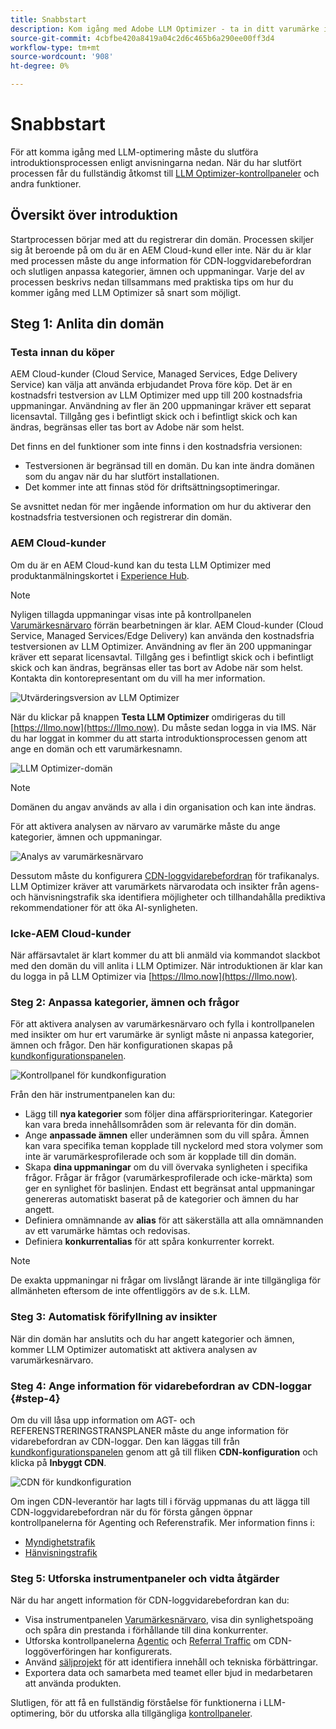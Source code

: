 ```yaml
---
title: Snabbstart
description: Kom igång med Adobe LLM Optimizer - ta in ditt varumärke i datorn, lås upp insikter om AI-synlighet och utforska instrumentpaneler för att förbättra sökresultatet.
source-git-commit: 4cbfbe420a8419a04c2d6c465b6a290ee00ff3d4
workflow-type: tm+mt
source-wordcount: '908'
ht-degree: 0%

---
```



# Snabbstart

För att komma igång med LLM-optimering måste du slutföra introduktionsprocessen enligt anvisningarna nedan. När du har slutfört processen får du fullständig åtkomst till [LLM Optimizer-kontrollpaneler](/help/dashboards/dashboards-overview.md) och andra funktioner.

## Översikt över introduktion

Startprocessen börjar med att du registrerar din domän. Processen skiljer sig åt beroende på om du är en AEM Cloud-kund eller inte. När du är klar med processen måste du ange information för CDN-loggvidarebefordran och slutligen anpassa kategorier, ämnen och uppmaningar. Varje del av processen beskrivs nedan tillsammans med praktiska tips om hur du kommer igång med LLM Optimizer så snart som möjligt.

## Steg 1: Anlita din domän

### Testa innan du köper

AEM Cloud-kunder (Cloud Service, Managed Services, Edge Delivery Service) kan välja att använda erbjudandet Prova före köp. Det är en kostnadsfri testversion av LLM Optimizer med upp till 200 kostnadsfria uppmaningar. Användning av fler än 200 uppmaningar kräver ett separat licensavtal. Tillgång ges i befintligt skick och i befintligt skick och kan ändras, begränsas eller tas bort av Adobe när som helst.

Det finns en del funktioner som inte finns i den kostnadsfria versionen:

* Testversionen är begränsad till en domän. Du kan inte ändra domänen som du angav när du har slutfört installationen.
* Det kommer inte att finnas stöd för driftsättningsoptimeringar.

Se avsnittet nedan för mer ingående information om hur du aktiverar den kostnadsfria testversionen och registrerar din domän.

### AEM Cloud-kunder

Om du är en AEM Cloud-kund kan du testa LLM Optimizer med produktanmälningskortet i [Experience Hub](https://experienceleague.adobe.com/sv/docs/experience-manager-cloud-service/content/experience-hub/experience-hub).

>[!NOTE]
>Nyligen tillagda uppmaningar visas inte på kontrollpanelen [Varumärkesnärvaro](/help/dashboards/brand-presence.md) förrän bearbetningen är klar. AEM Cloud-kunder (Cloud Service, Managed Services/Edge Delivery) kan använda den kostnadsfria testversionen av LLM Optimizer. Användning av fler än 200 uppmaningar kräver ett separat licensavtal. Tillgång ges i befintligt skick och i befintligt skick och kan ändras, begränsas eller tas bort av Adobe när som helst. Kontakta din kontorepresentant om du vill ha mer information.

![Utvärderingsversion av LLM Optimizer](/help/overview/assets/llm-trial.png)

När du klickar på knappen **Testa LLM Optimizer** omdirigeras du till [https://llmo.now](https://llmo.now). Du måste sedan logga in via IMS. När du har loggat in kommer du att starta introduktionsprocessen genom att ange en domän och ett varumärkesnamn.

![LLM Optimizer-domän](/help/overview/assets/domain.png)

>[!NOTE]
>Domänen du angav används av alla i din organisation och kan inte ändras.

För att aktivera analysen av närvaro av varumärke måste du ange kategorier, ämnen och uppmaningar.

![Analys av varumärkesnärvaro](/help/overview/assets/bp-analysis.png)

Dessutom måste du konfigurera [CDN-loggvidarebefordran](#step-4) för trafikanalys. LLM Optimizer kräver att varumärkets närvarodata och insikter från agens- och hänvisningstrafik ska identifiera möjligheter och tillhandahålla prediktiva rekommendationer för att öka AI-synligheten.

### Icke-AEM Cloud-kunder

När affärsavtalet är klart kommer du att bli anmäld via kommandot slackbot med den domän du vill anlita i LLM Optimizer. När introduktionen är klar kan du logga in på LLM Optimizer via [https://llmo.now](https://llmo.now).

### Steg 2: Anpassa kategorier, ämnen och frågor

För att aktivera analysen av varumärkesnärvaro och fylla i kontrollpanelen med insikter om hur ert varumärke är synligt måste ni anpassa kategorier, ämnen och frågor. Den här konfigurationen skapas på [kundkonfigurationspanelen](/help/dashboards/customer-configuration.md).

![Kontrollpanel för kundkonfiguration](/help/overview/assets/prompt-creation.png)

Från den här instrumentpanelen kan du:

* Lägg till **nya kategorier** som följer dina affärsprioriteringar. Kategorier kan vara breda innehållsområden som är relevanta för din domän.
* Ange **anpassade ämnen** eller underämnen som du vill spåra. Ämnen kan vara specifika teman kopplade till nyckelord med stora volymer som inte är varumärkesprofilerade och som är kopplade till din domän.
* Skapa **dina uppmaningar** om du vill övervaka synligheten i specifika frågor. Frågar är frågor (varumärkesprofilerade och icke-märkta) som ger en synlighet för baslinjen. Endast ett begränsat antal uppmaningar genereras automatiskt baserat på de kategorier och ämnen du har angett.
* Definiera omnämnande av **alias** för att säkerställa att alla omnämnanden av ett varumärke hämtas och redovisas.
* Definiera **konkurrentalias** för att spåra konkurrenter korrekt.

>[!NOTE]
>De exakta uppmaningar ni frågar om livslångt lärande är inte tillgängliga för allmänheten eftersom de inte offentliggörs av de s.k. LLM.

### Steg 3: Automatisk förifyllning av insikter

När din domän har anslutits och du har angett kategorier och ämnen, kommer LLM Optimizer automatiskt att aktivera analysen av varumärkesnärvaro.

### Steg 4: Ange information för vidarebefordran av CDN-loggar {#step-4}

Om du vill låsa upp information om AGT- och REFERENSTRERINGSTRANSPLANER måste du ange information för vidarebefordran av CDN-loggar. Den kan läggas till från [kundkonfigurationspanelen](/help/dashboards/customer-configuration.md) genom att gå till fliken **CDN-konfiguration** och klicka på **Inbyggt CDN**.

![CDN för kundkonfiguration](/help/overview/assets/cc-cdn.png)

Om ingen CDN-leverantör har lagts till i förväg uppmanas du att lägga till CDN-loggvidarebefordran när du för första gången öppnar kontrollpanelerna för Agenting och Referenstrafik. Mer information finns i:

* [Myndighetstrafik](/help/dashboards/agentic-traffic.md#cdn-setup)
* [Hänvisningstrafik](/help/dashboards/referral-traffic.md#setup#setup)

### Steg 5: Utforska instrumentpaneler och vidta åtgärder

När du har angett information för CDN-loggvidarebefordran kan du:

* Visa instrumentpanelen [Varumärkesnärvaro](/help/dashboards/brand-presence.md), visa din synlighetspoäng och spåra din prestanda i förhållande till dina konkurrenter.
* Utforska kontrollpanelerna [Agentic](/help/dashboards/agentic-traffic.md) och [Referral Traffic](/help/dashboards/referral-traffic.md) om CDN-loggöverföringen har konfigurerats.
* Använd [säljprojekt](/help/dashboards/opportunities.md) för att identifiera innehåll och tekniska förbättringar.
* Exportera data och samarbeta med teamet eller bjud in medarbetaren att använda produkten.

Slutligen, för att få en fullständig förståelse för funktionerna i LLM-optimering, bör du utforska alla tillgängliga [kontrollpaneler](/help/dashboards/dashboards-overview.md).
